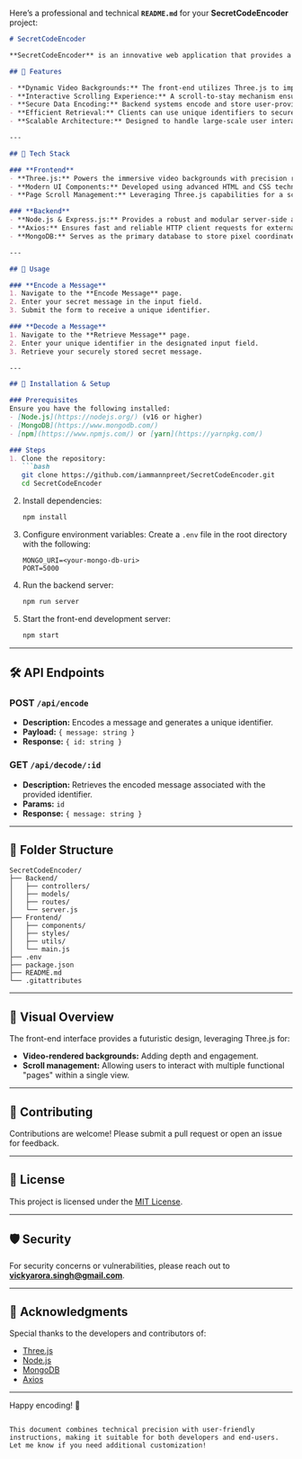 Here’s a professional and technical **`README.md`** for your **SecretCodeEncoder** project:

```markdown
# SecretCodeEncoder

**SecretCodeEncoder** is an innovative web application that provides a secure and seamless way to encode secret messages and retrieve them using unique identifiers. This project combines a visually immersive front-end experience with a robust and scalable back-end architecture, making it a cutting-edge solution for secure data encoding and retrieval.

## 🚀 Features

- **Dynamic Video Backgrounds:** The front-end utilizes Three.js to implement engaging video backgrounds that adapt seamlessly to user interactions.
- **Interactive Scrolling Experience:** A scroll-to-stay mechanism ensures a smooth transition between virtual pages while maintaining a fluid and intuitive user interface.
- **Secure Data Encoding:** Backend systems encode and store user-provided secret messages, generating a unique identifier for retrieval.
- **Efficient Retrieval:** Clients can use unique identifiers to securely fetch encoded messages from the database.
- **Scalable Architecture:** Designed to handle large-scale user interactions and data with MongoDB as the primary storage solution.

---

## 📂 Tech Stack

### **Frontend**
- **Three.js:** Powers the immersive video backgrounds with precision rendering and seamless animations.
- **Modern UI Components:** Developed using advanced HTML and CSS techniques, optimized for performance and accessibility.
- **Page Scroll Management:** Leveraging Three.js capabilities for a scroll-to-stay feature, enabling users to navigate dynamically within a single-page interface.

### **Backend**
- **Node.js & Express.js:** Provides a robust and modular server-side architecture to handle API requests efficiently.
- **Axios:** Ensures fast and reliable HTTP client requests for external integrations and internal data processing.
- **MongoDB:** Serves as the primary database to store pixel coordinates and secret messages with optimal query performance.

---

## 📜 Usage

### **Encode a Message**
1. Navigate to the **Encode Message** page.
2. Enter your secret message in the input field.
3. Submit the form to receive a unique identifier.

### **Decode a Message**
1. Navigate to the **Retrieve Message** page.
2. Enter your unique identifier in the designated input field.
3. Retrieve your securely stored secret message.

---

## 🔧 Installation & Setup

### Prerequisites
Ensure you have the following installed:
- [Node.js](https://nodejs.org/) (v16 or higher)
- [MongoDB](https://www.mongodb.com/)
- [npm](https://www.npmjs.com/) or [yarn](https://yarnpkg.com/)

### Steps
1. Clone the repository:
   ```bash
   git clone https://github.com/iammannpreet/SecretCodeEncoder.git
   cd SecretCodeEncoder
   ```

2. Install dependencies:
   ```bash
   npm install
   ```

3. Configure environment variables:
   Create a `.env` file in the root directory with the following:
   ```env
   MONGO_URI=<your-mongo-db-uri>
   PORT=5000
   ```

4. Run the backend server:
   ```bash
   npm run server
   ```

5. Start the front-end development server:
   ```bash
   npm start
   ```

---

## 🛠️ API Endpoints

### **POST** `/api/encode`
- **Description:** Encodes a message and generates a unique identifier.
- **Payload:** `{ message: string }`
- **Response:** `{ id: string }`

### **GET** `/api/decode/:id`
- **Description:** Retrieves the encoded message associated with the provided identifier.
- **Params:** `id`
- **Response:** `{ message: string }`

---

## 📁 Folder Structure

```
SecretCodeEncoder/
├── Backend/
│   ├── controllers/
│   ├── models/
│   ├── routes/
│   └── server.js
├── Frontend/
│   ├── components/
│   ├── styles/
│   ├── utils/
│   └── main.js
├── .env
├── package.json
├── README.md
└── .gitattributes
```

---

## 🎨 Visual Overview

The front-end interface provides a futuristic design, leveraging Three.js for:
- **Video-rendered backgrounds:** Adding depth and engagement.
- **Scroll management:** Allowing users to interact with multiple functional "pages" within a single view.

---

## 🤝 Contributing

Contributions are welcome! Please submit a pull request or open an issue for feedback.

---

## 📜 License

This project is licensed under the [MIT License](LICENSE).

---

## 🛡️ Security

For security concerns or vulnerabilities, please reach out to **vickyarora.singh@gmail.com**.

---

## 🌟 Acknowledgments

Special thanks to the developers and contributors of:
- [Three.js](https://threejs.org/)
- [Node.js](https://nodejs.org/)
- [MongoDB](https://www.mongodb.com/)
- [Axios](https://axios-http.com/)

---

Happy encoding! 🔐
``` 

This document combines technical precision with user-friendly instructions, making it suitable for both developers and end-users. Let me know if you need additional customization!
